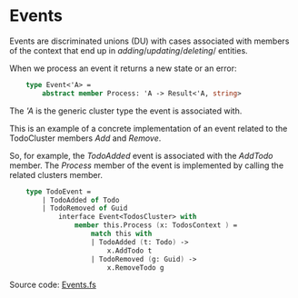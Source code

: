 # Events

Events are discriminated unions (DU) with cases associated with members of the context that end up in _adding_/_updating_/_deleting_/ entities.

When we process an event it returns a new state or an error: 

```FSharp
    type Event<'A> =
        abstract member Process: 'A -> Result<'A, string>
```
The _'A_ is the generic cluster type the event is associated with.

This is an example of a concrete implementation of an event related to the TodoCluster members _Add_ and _Remove_.

So, for example, the _TodoAdded_ event is associated with the _AddTodo_ member.
The _Process_ member of the event is implemented by calling the related clusters member.

```Fsharp
    type TodoEvent =
        | TodoAdded of Todo
        | TodoRemoved of Guid
            interface Event<TodosCluster> with
                member this.Process (x: TodosContext ) =
                    match this with
                    | TodoAdded (t: Todo) -> 
                        x.AddTodo t
                    | TodoRemoved (g: Guid) -> 
                        x.RemoveTodo g

```

Source code:  [Events.fs](https://github.com/tonyx/Sharpino/blob/main/Sharpino.Sample/Domain/Todos/Events.fs)


